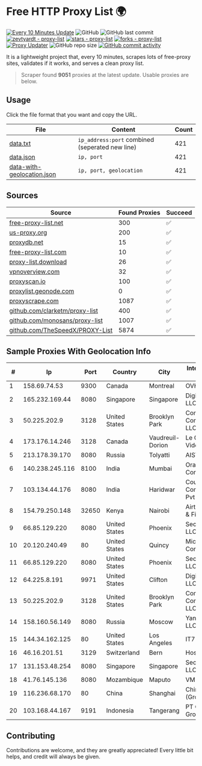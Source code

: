 
# Free HTTP Proxy List 🌍

[![Every 10 Minutes Update](https://github.com/mertguvencli/http-proxy-list/actions/workflows/main.yml/badge.svg?branch=main)](https://github.com/mertguvencli/http-proxy-list/actions/workflows/main.yml)
![GitHub](https://img.shields.io/github/license/mertguvencli/http-proxy-list)
![GitHub last commit](https://img.shields.io/github/last-commit/mertguvencli/http-proxy-list)
[![zevtyardt - proxy-list](https://img.shields.io/static/v1?label=zevtyardt&message=proxy-list&color=blue&logo=github)](https://github.com/zevtyardt/proxy-list "Go to GitHub repo")
[![stars - proxy-list](https://img.shields.io/github/stars/zevtyardt/proxy-list?style=social)](https://github.com/zevtyardt/proxy-list)
[![forks - proxy-list](https://img.shields.io/github/forks/zevtyardt/proxy-list?style=social)](https://github.com/zevtyardt/proxy-list)
[![Proxy Updater](https://github.com/zevtyardt/proxy-list/workflows/Proxy%20Updater/badge.svg)](https://github.com/zevtyardt/proxy-list/actions?query=workflow:"Proxy+Updater")
![GitHub repo size](https://img.shields.io/github/repo-size/zevtyardt/proxy-list)
[![GitHub commit activity](https://img.shields.io/github/commit-activity/m/zevtyardt/proxy-list?logo=commits)](https://github.com/zevtyardt/proxy-list/commits/main)

It is a lightweight project that, every 10 minutes, scrapes lots of free-proxy sites, validates if it works, and serves a clean proxy list.

> Scraper found **9051** proxies at the latest update. Usable proxies are below.

## Usage

Click the file format that you want and copy the URL.

|File|Content|Count|
|----|-------|-----|
|[data.txt](https://raw.githubusercontent.com/mertguvencli/http-proxy-list/main/proxy-list/data.txt)|`ip_address:port` combined (seperated new line)|421|
|[data.json](https://raw.githubusercontent.com/mertguvencli/http-proxy-list/main/proxy-list/data.json)|`ip, port`|421|
|[data-with-geolocation.json](https://raw.githubusercontent.com/mertguvencli/http-proxy-list/main/proxy-list/data-with-geolocation.json)|`ip, port, geolocation`|421|

## Sources

|Source|Found Proxies|Succeed|
|------|-------------|-------|
|[free-proxy-list.net](https://free-proxy-list.net)|300|✅|
|[us-proxy.org](https://www.us-proxy.org)|200|✅|
|[proxydb.net](http://proxydb.net)|15|✅|
|[free-proxy-list.com](https://free-proxy-list.com/?page=&port=&type%5B%5D=http&type%5B%5D=https&up_time=0&search=Search)|10|✅|
|[proxy-list.download](https://www.proxy-list.download/HTTP)|26|✅|
|[vpnoverview.com](https://vpnoverview.com/privacy/anonymous-browsing/free-proxy-servers)|32|✅|
|[proxyscan.io](https://www.proxyscan.io)|100|✅|
|[proxylist.geonode.com](https://proxylist.geonode.com/api/proxy-list?limit=300&page=1&sort_by=lastChecked&sort_type=desc&protocols=http,https)|0|✅|
|[proxyscrape.com](https://api.proxyscrape.com/v2/?request=displayproxies&protocol=http&timeout=10000&country=all&ssl=all&anonymity=all)|1087|✅|
|[github.com/clarketm/proxy-list](https://raw.githubusercontent.com/clarketm/proxy-list/master/proxy-list-raw.txt)|400|✅|
|[github.com/monosans/proxy-list](https://raw.githubusercontent.com/monosans/proxy-list/main/proxies/http.txt)|1007|✅|
|[github.com/TheSpeedX/PROXY-List](https://raw.githubusercontent.com/TheSpeedX/PROXY-List/master/http.txt)|5874|✅|


## Sample Proxies With Geolocation Info

|#|Ip|Port|Country|City|Internet Service Provider|
|-|--|----|-------|----|-------------------------|
|1|158.69.74.53|9300|Canada|Montreal|OVH SAS|
|2|165.232.169.44|8080|Singapore|Singapore|DigitalOcean, LLC|
|3|50.225.202.9|3128|United States|Brooklyn Park|Comcast Cable Communications, LLC|
|4|173.176.14.246|3128|Canada|Vaudreuil-Dorion|Le Groupe Videotron Ltee|
|5|213.178.39.170|8080|Russia|Tolyatti|AIST Networks|
|6|140.238.245.116|8100|India|Mumbai|Oracle Corporation|
|7|103.134.44.176|8080|India|Haridwar|Countrylink Communiction Pvt Ltd|
|8|154.79.250.148|32650|Kenya|Nairobi|Airtel KE Mobile & Fixed Internet|
|9|66.85.129.220|8080|United States|Phoenix|Secured Servers LLC|
|10|20.120.240.49|80|United States|Quincy|Microsoft Corporation|
|11|66.85.129.220|8080|United States|Phoenix|Secured Servers LLC|
|12|64.225.8.191|9971|United States|Clifton|DigitalOcean, LLC|
|13|50.225.202.9|3128|United States|Brooklyn Park|Comcast Cable Communications, LLC|
|14|158.160.56.149|8080|Russia|Moscow|Yandex.Cloud LLC|
|15|144.34.162.125|80|United States|Los Angeles|IT7 Networks Inc|
|16|46.16.201.51|3129|Switzerland|Bern|Hosteur SA|
|17|131.153.48.254|8080|Singapore|Singapore|Secured Servers LLC|
|18|41.76.145.136|8080|Mozambique|Maputo|VM  S.A|
|19|116.236.68.170|80|China|Shanghai|China Telecom (Group)|
|20|103.168.44.167|9191|Indonesia|Tangerang|PT CYB Media Group|



## Contributing

Contributions are welcome, and they are greatly appreciated! Every
little bit helps, and credit will always be given.

